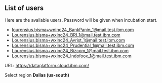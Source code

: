 
## List of users
Here are the available users. Password will be given when incubation start.

- lourensius.bisma+wninc24_BankPanin_1@mail.test.ibm.com
- Lourensius.bisma+wxinc24_BRI_1@mail.test.ibm.com
- Lourensius.bisma+wxinc24_Avrist_1@mail.test.ibm.com
- Lourensius.bisma+wxinc24_Prudential_1@mail.test.ibm.com
- Lourensius.bisma+wxinc24_Bizcom_1@mail.test.ibm.com
- Lourensius.bisma+wxinc24_Indofoox_1@mail.test.ibm.com

URL: https://dataplatform.cloud.ibm.com/

Select region **Dallas (us-south)**
